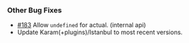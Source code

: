 ### Other Bug Fixes

* [#183](https://github.com/chaijs/chai/issues/183) Allow `undefined` for actual. (internal api)
* Update Karam(+plugins)/Istanbul to most recent versions.
